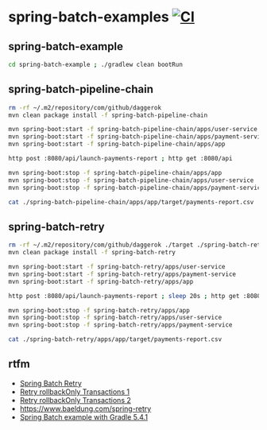 # spring-batch-examples [![CI](https://github.com/daggerok/spring-batch-examples/actions/workflows/ci.yaml/badge.svg)](https://github.com/daggerok/spring-batch-examples/actions/workflows/ci.yaml)

## spring-batch-example
```bash
cd spring-batch-example ; ./gradlew clean bootRun
```

## spring-batch-pipeline-chain
```bash
rm -rf ~/.m2/repository/com/github/daggerok
mvn clean package install -f spring-batch-pipeline-chain

mvn spring-boot:start -f spring-batch-pipeline-chain/apps/user-service
mvn spring-boot:start -f spring-batch-pipeline-chain/apps/payment-service
mvn spring-boot:start -f spring-batch-pipeline-chain/apps/app

http post :8080/api/launch-payments-report ; http get :8080/api

mvn spring-boot:stop -f spring-batch-pipeline-chain/apps/app
mvn spring-boot:stop -f spring-batch-pipeline-chain/apps/user-service
mvn spring-boot:stop -f spring-batch-pipeline-chain/apps/payment-service

cat ./spring-batch-pipeline-chain/apps/app/target/payments-report.csv
```

## spring-batch-retry
```bash
rm -rf ~/.m2/repository/com/github/daggerok ./target ./spring-batch-retry/apps/app/target/payments-report.csv
mvn clean package install -f spring-batch-retry

mvn spring-boot:start -f spring-batch-retry/apps/user-service
mvn spring-boot:start -f spring-batch-retry/apps/payment-service
mvn spring-boot:start -f spring-batch-retry/apps/app

http post :8080/api/launch-payments-report ; sleep 20s ; http get :8080/api

mvn spring-boot:stop -f spring-batch-retry/apps/app
mvn spring-boot:stop -f spring-batch-retry/apps/user-service
mvn spring-boot:stop -f spring-batch-retry/apps/payment-service

cat ./spring-batch-retry/apps/app/target/payments-report.csv
```

## rtfm
* [Spring Batch Retry](https://sysout.ru/otkazoustojchivost-v-spring-batch-retry-i-skip/)
* [Retry rollbackOnly Transactions 1](https://stackoverflow.com/questions/19349898/unexpectedrollbackexception-transaction-rolled-back-because-it-has-been-marked)
* [Retry rollbackOnly Transactions 2](https://stackoverflow.com/questions/34902380/commit-failed-while-step-execution-data-was-already-updated)
* https://www.baeldung.com/spring-retry
* [Spring Batch example with Gradle 5.4.1](./spring-batch-example/)
